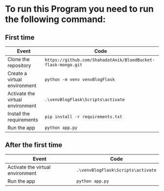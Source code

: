 # To run this Program you need to run the following command:

## First time

| Event                            | Code                                                          |
| -------------------------------- | ------------------------------------------------------------- |
| Clone the repository             | `https://github.com/ShahadatAnik/BloodBucket-flask-mongo.git` |
| Create a virtual environment     | `python -m venv venvBlogFlask`                                |
| Activate the virtual environment | `.\venvBlogFlask\Scripts\activate`                            |
| Install the requirements         | `pip install -r requirements.txt`                             |
| Run the app                      | `python app.py`                                               |

## After the first time

| Event                            | Code                               |
| -------------------------------- | ---------------------------------- |
| Activate the virtual environment | `.\venvBlogFlask\Scripts\activate` |
| Run the app                      | `python app.py`                    |
